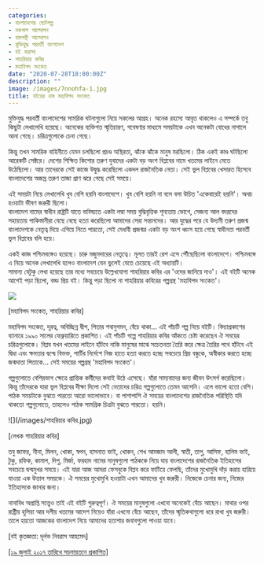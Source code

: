 ```yaml
---
categories:
- বাংলাদেশের ছোটগল্প
- নকশাল আন্দোলন
- বামপন্থী আন্দোলন
- মুক্তিযুদ্ধ পরবর্তী বাংলাদেশ
- বই বারান্দা
- শাহরিয়ার কবির
- মহাবিপদ সংকেত
date: "2020-07-28T18:00:00Z"
description: ""
image: /images/7nnohfa-1.jpg
title: বইয়ের নাম মহাবিপদ সংকেত
---
```

মুক্তিযুদ্ধ পরবর্তী বাংলাদেশের সামরিক ঘটনাগুলো নিয়ে সকলের আগ্রহ। অনেক রহস্যে আবৃত থাকলেও এ সম্পর্কে তবু কিছুটা লেখালেখি হয়েছে। অনেকের ব্যক্তিগত স্মৃতিচারণ, গবেষণার মাধ্যমে সময়টাকে এখন অনেকটা বোধের নাগালে আনা গেছে। চরিত্রগুলোকে চেনা গেছে।

কিন্তু তখন সামরিক বাহিনীতে যেমন চলছিলো প্রচণ্ড অস্থিরতা, ঝাঁকে ঝাঁকে মানুষ মরছিলো। ঠিক একই কাণ্ড ঘটছিলো আরেকটি সেক্টরে। দেশের শিক্ষিত কিশোর তরুণ যুবাদের একটা বড় অংশ বিপ্লবের নামে খতমের লাইনে মেতে উঠেছিলো। আর তাদেরকে সেই কাজে উদ্বুদ্ধ করেছিলো একদল রাজনৈতিক নেতা। সেই ভুল বিপ্লবের খেসারত হিসেবে বাংলাদেশের অজস্র তরুণ তাজা প্রাণ ঝরে গেছে সেই সময়ে।

এই সময়টা নিয়ে লেখালেখি খুব বেশি হয়নি বাংলাদেশে। খুব বেশি হয়নি না বলে বলা উচিত 'একেবারেই হয়নি'। অথচ হওয়াটা ভীষণ জরুরী ছিলো।  
বাংলাদেশ নামের স্বাধীন রাষ্ট্রটি যাতে ভবিষ্যতে একটা লম্বা সময় বুদ্ধিবৃত্তিক শূন্যতায় ভোগে, সেজন্য আল বদরদের সহায়তায় পাকিস্তানীরা বেছে বেছে হত্যা করেছিলো আমাদের সেরা সন্তানদের। আর যুদ্ধের পরে যে উদ্যমী তরুণ প্রজন্ম বাংলাদেশকে নেতৃত্ব দিয়ে এগিয়ে নিতে পারতো, সেই মেধাবী প্রজন্মর একটা বড় অংশ ধ্বংস হয়ে গেছে স্বাধীনতা পরবর্তী ভুল বিপ্লবের বলি হয়ে।

একই কাজ পশ্চিমবঙ্গেও হয়েছে। চারু মজুমদারের নেতৃত্বে। মূলত তারই রেশ এসে পৌঁছেছিলো বাংলাদেশে। পশ্চিমবঙ্গে এ নিয়ে অনেক লেখালেখি হলেও বাংলাদেশ যেন ভুলেই যেতে চেয়েছে এই অধ্যায়টি।  
সামান্য যেটুকু লেখা হয়েছে তার মধ্যে সবচেয়ে উল্লেখযোগ্য শাহরিয়ার কবির এর 'ওদের জানিয়ে দাও'। এই বইটি অনেক আগেই পড়া ছিলো, বড্ড প্রিয় বই। কিন্তু পড়া ছিলো না শাহরিয়ার কবিরের গল্পগ্রন্থ 'মহাবিপদ সংকেত'।

![](/images/7nnohfa.jpg)

\[মহাবিপদ সংকেত, শাহরিয়ার কবির\]

মহাবিপদ সংকেত, দূরত্ব, অবিচ্ছিন্ন দ্বীপ, পিতার শবানুগমন, বেঁচে থাকা... এই পাঁচটি গল্প নিয়ে বইটি। বিদ্যাপ্রকাশের ব্যানারে ১৯৯০ সালের ফেব্রুয়ারিতে প্রকাশিত। এই পাঁচটি গল্পে শাহরিয়ার কবির আঁকতে চেষ্টা করেছেন ঐ সময়ের চরিত্রগুলোকে। বিপ্লব যখন খতমের লাইনে হাঁটবে নাকি মানুষের মাঝে সচেতনতা তৈরি করে ক্ষেত্র তৈরির পথে হাঁটবে এই দ্বিধা এবং ক্ষমতার দ্বন্দ্বে বিভক্ত, পার্টির নির্দেশে নিজ হাতে হত্যা করতে হচ্ছে সবচেয়ে প্রিয় বন্ধুকে, অস্বীকার করতে হচ্ছে জন্মদাতা পিতাকে... সেই সময়ের গল্পগ্রন্থ 'মহাবিপদ সংকেত'।

গল্পগুলোতে বেশিরভাগ ক্ষেত্রে প্রান্তিক কর্মীদের কথাই উঠে এসেছে। যাঁরা সাম্যবাদের জন্য জীবন উৎসর্গ করেছিলো। কিন্তু তাঁদেরকে যারা ভুল বিপ্লবের দীক্ষা দিলো সেই নেতাদের চরিত্র গল্পগুলোতে তেমন আসেনি। এলে ভালো হতো বেশি। পাঠক সময়টাকে বুঝতে পারতো আরো ভালোভাবে। বা পাশাপাশি ঐ সময়ের বাংলাদেশের রাজনৈতিক পরিস্থিতি যদি থাকতো গল্পগুলোতে, তাহলেও পাঠক সামগ্রিক চিত্রটা বুঝতে পারতো। হয়নি।

![](/images/শাহরিয়ার কবির.jpg)

\[লেখক শাহরিয়ার কবির\]

তবু জাফর, নীনা, মিলন, খোকা, স্বপন, হাসনাত ভাই, খোকন, শেখ আমজাদ আলী, স্বাতী, তাপু, আসিফ, হালিম ভাই, টুকু, রফিক, কামাল, দিপু, মির্জা, ফরহাদ নামের মানুষগুলো পাঠককে নিয়ে যায় বাংলাদেশের রাজনৈতিক ইতিহাসের সবচেয়ে দ্বন্দ্বমুখর সময়ে। এই যারা আজ আমরা ফেসবুকে বিপ্লব করে ফাটিয়ে ফেলছি, তাঁদের মুখোমুখি দাঁড় করায় হারিয়ে যাওয়া এক উত্তাল সময়কে। ঐ সময়ের মুখোমুখি হওয়াটা এখন আমাদের খুব জরুরী। নিজেকে চেনার জন্য, নিজের ইতিহাসকে জানার জন্য।

নানাবিধ অপ্রাপ্তি সত্ত্বেও তাই এই বইটি গুরুত্বপূর্ণ। ঐ সময়ের মানুষগুলো এখনো অনেকেই বেঁচে আছেন। মাথার ওপর রাষ্ট্রীয় হুলিয়া আর দলীয় খতমের আদেশ নিয়েও যাঁরা এখনো বেঁচে আছেন, তাঁদের স্মৃতিকথাগুলো ধরে রাখা খুব জরুরী। তালে হয়তো আজকের বাংলাদেশ নিয়ে আমাদের হতাশার জবাবগুলো পাওয়া যাবে।

\[বই কৃতজ্ঞতা: দূর্লভ নিবরাস আহমেদ\]

[\[১৯ জুলাই ২০১৭ তারিখে সচলায়তনে প্রকাশিত\]](http://www.sachalayatan.com/nazrul_islam/56669)